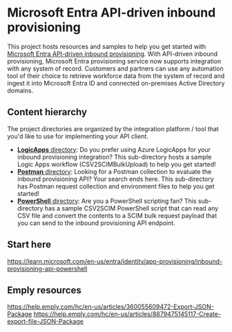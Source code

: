 # Microsoft Entra API-driven inbound provisioning
This project hosts resources and samples to help you get started with [Microsoft Entra API-driven inbound provisioning](https://learn.microsoft.com/azure/active-directory/app-provisioning/inbound-provisioning-api-concepts). With API-driven inbound provisioning, Microsoft Entra provisioning service now supports integration with any system of record. Customers and partners can use any automation tool of their choice to retrieve workforce data from the system of record and ingest it into Microsoft Entra ID and connected on-premises Active Directory domains.

## Content hierarchy
The project directories are organized by the integration platform / tool that you'd like to use for implementing your API client.

* [**LogicApps** directory](./LogicApps): Do you prefer using Azure LogicApps for your inbound provisioning integration? This sub-directory hosts a sample Logic Apps workflow (CSV2SCIMBulkUpload) to help you get started!
* [**Postman** directory](./Postman): Looking for a Postman collection to evaluate the inbound provisioning API? Your search ends here. This sub-directory has Postman request collection and environment files to help you get started!
* [**PowerShell** directory](./PowerShell): Are you a PowerShell scripting fan? This sub-directory has a sample CSV2SCIM PowerShell script that can read any CSV file and convert the contents to a SCIM bulk request payload that you can send to the inbound provisioning API endpoint.

## Start here
https://learn.microsoft.com/en-us/entra/identity/app-provisioning/inbound-provisioning-api-powershell

## Emply resources
https://help.emply.com/hc/en-us/articles/360055609472-Export-JSON-Package
https://help.emply.com/hc/en-us/articles/8879475145117-Create-export-file-JSON-Package